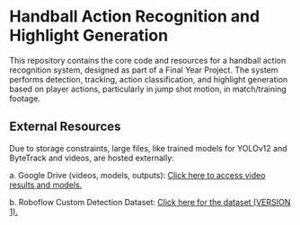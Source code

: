 # Handball Action Recognition and Highlight Generation

This repository contains the core code and resources for a handball action recognition system, designed as part of a Final Year Project. The system performs detection, tracking, action classification, and highlight generation based on player actions, particularly in jump shot motion, in match/training footage.

## External Resources

Due to storage constraints, large files, like trained models for YOLOv12 and ByteTrack and videos, are hosted externally:

a. Google Drive (videos, models, outputs): [Click here to access video results and models.](https://drive.google.com/drive/folders/1GmdGgizF0ED77yhQNRhDGQRYJd70pLgg?usp=sharing)

b. Roboflow Custom Detection Dataset: [Click here for the dataset (VERSION 1).](https://universe.roboflow.com/uom-sgd5l/full-handball-dataset/dataset/1)
